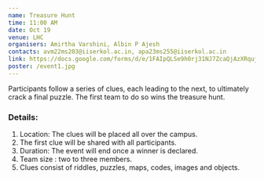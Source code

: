 ```yaml
---
name: Treasure Hunt 
time: 11:00 AM
date: Oct 19
venue: LHC
organisers: Amirtha Varshini, Albin P Ajesh
contacts: avm22ms203@iiserkol.ac.in, apa23ms255@iiserkol.ac.in
link: https://docs.google.com/forms/d/e/1FAIpQLSe9h0rj31NJ7ZcaQjAzXRqujXd5xwOpmNQby4TUPwsKON6pDg/viewform?usp=header
poster: /event1.jpg
---
```


Participants follow a series of clues, each leading to the next, to ultimately crack a final puzzle. The first team to do so wins the treasure hunt. 


### Details:

1. Location: The clues will be placed all over the campus. 
2. The first clue will be shared with all participants. 
3. Duration: The event will end once a winner is declared.
4. Team size : two to three members.
5. Clues consist of riddles, puzzles, maps, codes, images and objects.
